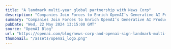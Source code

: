 ```yaml
---
title: "A landmark multi-year global partnership with News Corp"
description: "Companies Join Forces to Enrich OpenAI’s Generative AI Products and Platforms with Premium Journalism"
summary: "Companies Join Forces to Enrich OpenAI’s Generative AI Products and Platforms with Premium Journalism"
pubDate: "Wed, 22 May 2024 13:15:00 GMT"
source: "OpenAI Blog"
url: "https://openai.com/blog/news-corp-and-openai-sign-landmark-multi-year-global-partnership"
thumbnail: "/assets/openai_logo.png"
---
```


